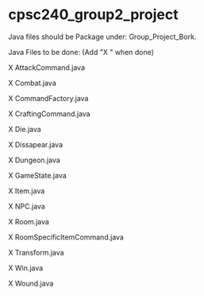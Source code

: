 # cpsc240_group2_project
Java files should be Package under: Group_Project_Bork.

Java Files to be done: (Add "X " when done)

X AttackCommand.java

X Combat.java

X CommandFactory.java

X CraftingCommand.java

X Die.java

X Dissapear.java

X Dungeon.java

X GameState.java

X Item.java

X NPC.java

X Room.java

X RoomSpecificItemCommand.java

X Transform.java

X Win.java

X Wound.java
